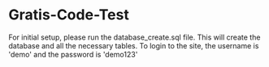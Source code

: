 # Gratis-Code-Test
For initial setup, please run the database_create.sql file.
This will create the database and all the necessary tables.
To login to the site, the username is 'demo' and the password is 'demo123'
